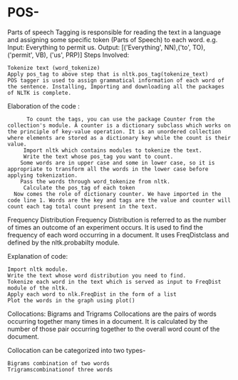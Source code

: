 # POS-
  Parts of speech Tagging is responsible for reading the text in a language and assigning some specific token (Parts of Speech) to each word.
e.g.
Input: Everything to permit us.
Output: [('Everything', NN),('to', TO), ('permit', VB), ('us', PRP)]
Steps Involved:

    Tokenize text (word_tokenize)
    Apply pos_tag to above step that is nltk.pos_tag(tokenize_text) 
    POS tagger is used to assign grammatical information of each word of the sentence. Installing, Importing and downloading all the packages of NLTK is complete.

Elaboration of the code :

          To count the tags, you can use the package Counter from the collection's module. A counter is a dictionary subclass which works on the principle of key-value operation. It is an unordered collection where elements are stored as a dictionary key while the count is their value.
         Import nltk which contains modules to tokenize the text.
         Write the text whose pos_tag you want to count.
        Some words are in upper case and some in lower case, so it is appropriate to transform all the words in the lower case before applying tokenization.
        Pass the words through word_tokenize from nltk.
         Calculate the pos_tag of each token
      Now comes the role of dictionary counter. We have imported in the code line 1. Words are the key and tags are the value and counter will count each tag total count present in the text. 

Frequency Distribution
         Frequency Distribution is referred to as the number of times an outcome of an experiment occurs. It is used to find the frequency of each word occurring in a document. It uses FreqDistclass and defined by the nltk.probabilty module.

Explanation of code:

    Import nltk module.
    Write the text whose word distribution you need to find.
    Tokenize each word in the text which is served as input to FreqDist module of the nltk.
    Apply each word to nlk.FreqDist in the form of a list
    Plot the words in the graph using plot() 
   Collocations: Bigrams and Trigrams
     Collocations are the pairs of words occurring together many times in a document. It is calculated by the number of those pair occurring    together to the overall word count of the document.
     
  Collocation can be categorized into two types-

    Bigrams combination of two words
    Trigramscombinationof three words 

 




